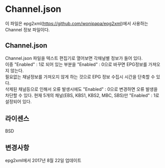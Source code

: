 # Channel.json
이 파일은 epg2xml(https://github.com/wonipapa/epg2xml)에서 사용하는 Channel 정보 파일이다.

## Channel.json
Channel.json 파일을 텍스트 편집기로 열어보면 각채널별 정보가 들어 있다.  
이중 "Enabled" : 1로 되어 있는 부분을 "Enabled" : 0으로 바꾸면 EPG정보를 가져오지 않는다.  
필요없는 채널정보를 가져오지 않게 하는 것으로 EPG 정보 수집시 시간을 단축할 수 있다.  
삭제된 채널등으로 인해서 오류 발생시에도 "Enabled" : 0으로 변경하면 오류 발생을 차단할 수 있다. 
현재 5개의 채널(EBS, KBS1, KBS2, MBC, SBS)만 "Enabled" : 1로 설정되어 있다.
## 라이센스
BSD

## 변경사항
epg2xml에서 2017년 8월 22일 업데이트
